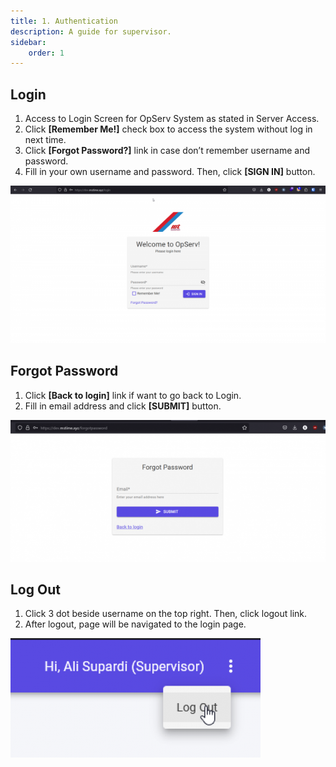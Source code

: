 ```yaml
---
title: 1. Authentication
description: A guide for supervisor.
sidebar:
    order: 1
---
```


## Login

1. Access to Login Screen for OpServ System as stated in Server Access.
2. Click **[Remember Me!]** check box to access the system without log in next time.
3. Click **[Forgot Password?]** link in case don’t remember username and password.
4. Fill in your own username and password. Then, click **[SIGN IN]** button.

![OpServ Login Screen](../../../assets/admin/auth/opserv-admin-login.png)

## Forgot Password

1. Click **[Back to login]** link if want to go back to Login.
2. Fill in email address and click **[SUBMIT]** button.

![OpServ Forgot Password Screen](../../../assets/admin/auth/opserv-admin-forgot-pw.png)

## Log Out

1. Click 3 dot beside username on the top right. Then, click logout link.
2. After logout, page will be navigated to the login page.

![Logout](../../../assets/admin/auth/opserv-supervisor-logout.png)
